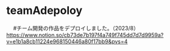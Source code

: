 # teamAdepoloy
　
#チーム開発の作品をデプロイしました。（2023/8）
https://www.notion.so/cb73de7b197f4a749f745dd7d7d9959a?v=e1b1a8cb11224e968150446a80f17bb9&pvs=4
